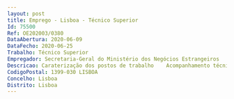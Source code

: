 ```yaml
--- 
layout: post
title: Emprego - Lisboa - Técnico Superior
Id: 75500
Ref: OE202003/0380
DataAbertura: 2020-06-09
DataFecho: 2020-06-25
Trabalho: Técnico Superior
Empregador: Secretaria-Geral do Ministério dos Negócios Estrangeiros
Descricao: Caraterização dos postos de trabalho    Acompanhamento técnico e de back office ao Centro de Atendimento Consular da DGACCP em matéria de vistos e circulação de pessoas   Acompanhamento e apoio técnico ao processo de externalização de processamento de vistos aos postos consulares na sua interação com as empresas de externalização   Assegurar a tramitação administrativa dos pedidos de vistos Schengen e nacionais apresentados nos postos consulares portugueses e a coordenação com outros departamentos do Estado   Elaboração de estudos, relatórios e de respostas de elevado grau de complexidade e execução, no âmbito da legislação nacional, comunitária e extracomunitária, em matéria de Vistos e Circulação de Pessoas.
CodigoPostal: 1399-030 LISBOA
Concelho: Lisboa
Distrito: Lisboa
--- 
```

